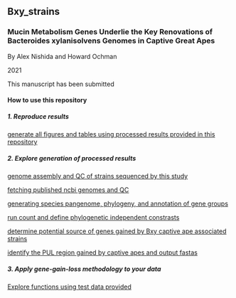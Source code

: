 ## Bxy_strains
### Mucin Metabolism Genes Underlie the Key Renovations of Bacteroides xylanisolvens Genomes in Captive Great Apes

By Alex Nishida and Howard Ochman

2021

This manuscript has been submitted

#### How to use this repository

##### 1. Reproduce results 
[generate all figures and tables using processed results provided in this repository](https://github.com/ahnishida/Bxy_strains/blob/main/figures_tables.md)

##### 2. Explore generation of processed results
[genome assembly and QC of strains sequenced by this study](https://github.com/ahnishida/Bxy_strains/tree/main/scripts/isolate_genome_assembly)

[fetching published ncbi genomes and QC](https://github.com/ahnishida/Bxy_strains/tree/main/scripts/filter_ncbi_genomes)

[generating species pangenome, phylogeny, and annotation of gene groups](https://github.com/ahnishida/Bxy_strains/blob/main/scripts/pangenome_processing_annotation/processing_pangenome.md)

[run count and define phylogenetic independent constrasts](https://github.com/ahnishida/Bxy_strains/blob/main/scripts/pangenome_analyses/gene_gain_loss.md)

[determine potential source of genes gained by Bxy captive ape associated strains](https://github.com/ahnishida/Bxy_strains/blob/main/scripts/pangenome_analyses/identifying_source_genes.md)

[identify the PUL region gained by captive apes and output fastas](https://github.com/ahnishida/Bxy_strains/blob/main/scripts/pangenome_analyses/output_PUL_fasta.md)


##### 3. Apply gene-gain-loss methodology to your data
[Explore functions using test data provided](https://github.com/ahnishida/Bxy_strains/blob/main/scripts/pangenome_analyses/gene_gain_loss_functions.R)


